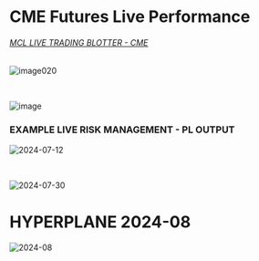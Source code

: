 # CME Futures Live Performance

###### [MCL LIVE TRADING BLOTTER - CME](https://github.com/user-attachments/files/17710813/_mcl_system_blotter.csv)

![image020](https://github.com/user-attachments/assets/afbb9650-4ced-4dc9-8a01-7f3ad6d16f11)

</br>

![image](https://github.com/user-attachments/assets/1171c720-9b5e-465a-8276-5eab2bfe8441)


### EXAMPLE LIVE RISK MANAGEMENT - PL OUTPUT

![2024-07-12](https://github.com/user-attachments/assets/4bc75c76-1f7a-481e-b236-6a0ba1320376)

</br>

![2024-07-30](https://github.com/user-attachments/assets/74e49f27-14e2-40b4-b58f-0557726ee3dc)



# HYPERPLANE 2024-08


![2024-08](https://github.com/user-attachments/assets/52e2b190-1e63-47e4-9fca-df25719c131c)
